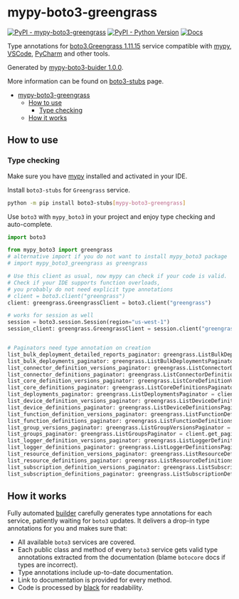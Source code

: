 # mypy-boto3-greengrass

[![PyPI - mypy-boto3-greengrass](https://img.shields.io/pypi/v/mypy-boto3-greengrass.svg?color=blue)](https://pypi.org/project/mypy-boto3-greengrass)
[![PyPI - Python Version](https://img.shields.io/pypi/pyversions/mypy-boto3-greengrass.svg?color=blue)](https://pypi.org/project/mypy-boto3-greengrass)
[![Docs](https://img.shields.io/readthedocs/mypy-boto3-builder.svg?color=blue)](https://mypy-boto3-builder.readthedocs.io/)

Type annotations for
[boto3.Greengrass 1.11.15](https://boto3.amazonaws.com/v1/documentation/api/1.11.15/reference/services/greengrass.html#Greengrass) service
compatible with [mypy](https://github.com/python/mypy), [VSCode](https://code.visualstudio.com/),
[PyCharm](https://www.jetbrains.com/pycharm/) and other tools.

Generated by [mypy-boto3-buider 1.0.0](https://github.com/vemel/mypy_boto3_builder).

More information can be found on [boto3-stubs](https://pypi.org/project/boto3-stubs/) page.

- [mypy-boto3-greengrass](#mypy-boto3-greengrass)
  - [How to use](#how-to-use)
    - [Type checking](#type-checking)
  - [How it works](#how-it-works)

## How to use

### Type checking

Make sure you have [mypy](https://github.com/python/mypy) installed and activated in your IDE.

Install `boto3-stubs` for `Greengrass` service.

```bash
python -m pip install boto3-stubs[mypy-boto3-greengrass]
```

Use `boto3` with `mypy_boto3` in your project and enjoy type checking and auto-complete.

```python
import boto3

from mypy_boto3 import greengrass
# alternative import if you do not want to install mypy_boto3 package
# import mypy_boto3_greengrass as greengrass

# Use this client as usual, now mypy can check if your code is valid.
# Check if your IDE supports function overloads,
# you probably do not need explicit type annotations
# client = boto3.client("greengrass")
client: greengrass.GreengrassClient = boto3.client("greengrass")

# works for session as well
session = boto3.session.Session(region="us-west-1")
session_client: greengrass.GreengrassClient = session.client("greengrass")


# Paginators need type annotation on creation
list_bulk_deployment_detailed_reports_paginator: greengrass.ListBulkDeploymentDetailedReportsPaginator = client.get_paginator("list_bulk_deployment_detailed_reports")
list_bulk_deployments_paginator: greengrass.ListBulkDeploymentsPaginator = client.get_paginator("list_bulk_deployments")
list_connector_definition_versions_paginator: greengrass.ListConnectorDefinitionVersionsPaginator = client.get_paginator("list_connector_definition_versions")
list_connector_definitions_paginator: greengrass.ListConnectorDefinitionsPaginator = client.get_paginator("list_connector_definitions")
list_core_definition_versions_paginator: greengrass.ListCoreDefinitionVersionsPaginator = client.get_paginator("list_core_definition_versions")
list_core_definitions_paginator: greengrass.ListCoreDefinitionsPaginator = client.get_paginator("list_core_definitions")
list_deployments_paginator: greengrass.ListDeploymentsPaginator = client.get_paginator("list_deployments")
list_device_definition_versions_paginator: greengrass.ListDeviceDefinitionVersionsPaginator = client.get_paginator("list_device_definition_versions")
list_device_definitions_paginator: greengrass.ListDeviceDefinitionsPaginator = client.get_paginator("list_device_definitions")
list_function_definition_versions_paginator: greengrass.ListFunctionDefinitionVersionsPaginator = client.get_paginator("list_function_definition_versions")
list_function_definitions_paginator: greengrass.ListFunctionDefinitionsPaginator = client.get_paginator("list_function_definitions")
list_group_versions_paginator: greengrass.ListGroupVersionsPaginator = client.get_paginator("list_group_versions")
list_groups_paginator: greengrass.ListGroupsPaginator = client.get_paginator("list_groups")
list_logger_definition_versions_paginator: greengrass.ListLoggerDefinitionVersionsPaginator = client.get_paginator("list_logger_definition_versions")
list_logger_definitions_paginator: greengrass.ListLoggerDefinitionsPaginator = client.get_paginator("list_logger_definitions")
list_resource_definition_versions_paginator: greengrass.ListResourceDefinitionVersionsPaginator = client.get_paginator("list_resource_definition_versions")
list_resource_definitions_paginator: greengrass.ListResourceDefinitionsPaginator = client.get_paginator("list_resource_definitions")
list_subscription_definition_versions_paginator: greengrass.ListSubscriptionDefinitionVersionsPaginator = client.get_paginator("list_subscription_definition_versions")
list_subscription_definitions_paginator: greengrass.ListSubscriptionDefinitionsPaginator = client.get_paginator("list_subscription_definitions")
```

## How it works

Fully automated [builder](https://github.com/vemel/mypy_boto3_builder) carefully generates
type annotations for each service, patiently waiting for `boto3` updates. It delivers
a drop-in type annotations for you and makes sure that:

- All available `boto3` services are covered.
- Each public class and method of every `boto3` service gets valid type annotations
  extracted from the documentation (blame `botocore` docs if types are incorrect).
- Type annotations include up-to-date documentation.
- Link to documentation is provided for every method.
- Code is processed by [black](https://github.com/psf/black) for readability.